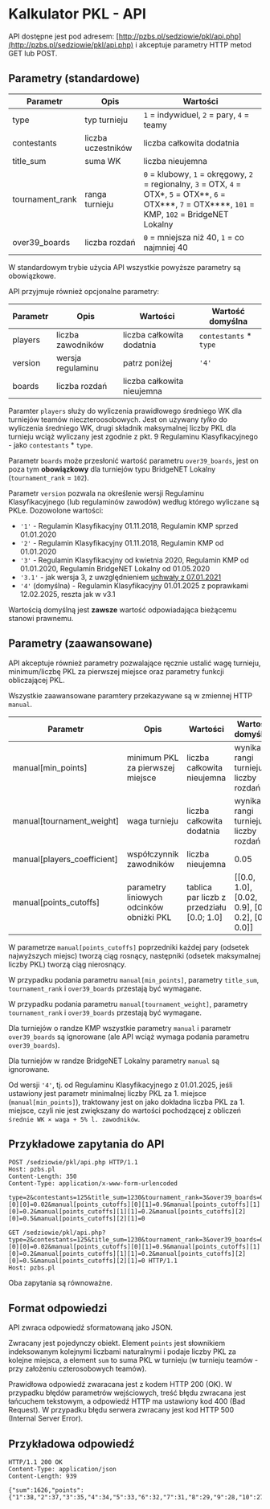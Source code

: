 ---
---

Kalkulator PKL - API
====================

API dostępne jest pod adresem: [http://pzbs.pl/sedziowie/pkl/api.php](http://pzbs.pl/sedziowie/pkl/api.php) i akceptuje parametry HTTP metod GET lub POST.

Parametry (standardowe)
-----------------------

| Parametr        | Opis               | Wartości |
| --------------- | ------------------ | -------- |
| type            | typ turnieju       | `1` = indywiduel, `2` = pary, `4` = teamy |
| contestants     | liczba uczestników | liczba całkowita dodatnia |
| title_sum       | suma WK            | liczba nieujemna |
| tournament_rank | ranga turnieju     | `0` = klubowy, `1` = okręgowy, `2` = regionalny, `3` = OTX, `4` = OTX\*, `5` = OTX\*\*, `6` = OTX\*\*\*, `7` = OTX\*\*\*\*, `101` = KMP, `102` = BridgeNET Lokalny |
| over39_boards   | liczba rozdań      | `0` = mniejsza niż 40, `1` = co najmniej 40 |

W standardowym trybie użycia API wszystkie powyższe parametry są obowiązkowe.

API przyjmuje również opcjonalne parametry:

| Parametr | Opis              | Wartości | Wartość domyślna |
| -------- | ----------------- | -------- | ---------------- |
| players  | liczba zawodników | liczba całkowita dodatnia | `contestants` \* `type` |
| version  | wersja regulaminu | patrz poniżej | `'4'` |
| boards   | liczba rozdań     | liczba całkowita nieujemna |

Paramter `players` służy do wyliczenia prawidłowego średniego WK dla turniejów teamów nieczteroosobowych. Jest on używany *tylko* do wyliczenia średniego WK, drugi składnik maksymalnej liczby PKL dla turnieju wciąż wyliczany jest zgodnie z pkt. 9 Regulaminu Klasyfikacyjnego - jako `contestants` \* `type`.

Parametr `boards` może przesłonić wartość parametru `over39_boards`, jest on poza tym **obowiązkowy** dla turniejów typu BridgeNET Lokalny (`tournament_rank` = `102`).

Parametr `version` pozwala na określenie wersji Regulaminu Klasyfikacyjnego (lub regulaminów zawodów) według którego wyliczane są PKLe. Dozowolone wartości:
 * `'1'` - Regulamin Klasyfikacyjny 01.11.2018, Regulamin KMP sprzed 01.01.2020
 * `'2'` - Regulamin Klasyfikacyjny 01.11.2018, Regulamin KMP od 01.01.2020
 * `'3'` - Regulamin Klasyfikacyjny od kwietnia 2020, Regulamin KMP od 01.01.2020, Regulamin BridgeNET Lokalny od 01.05.2020
 * `'3.1'` - jak wersja 3, z uwzględnieniem [uchwały z 07.01.2021](https://www.pzbs.pl/archiwum/wydarzenia/6025-uchwala-1-2021-2016-2020-przyznawanie-pkl-i-za-turnieje-na-realbridge)
 * `'4'` (domyślna) - Regulamin Klasyfikacyjny 01.01.2025 z poprawkami 12.02.2025, reszta jak w v3.1

Wartością domyślną jest **zawsze** wartość odpowiadająca bieżącemu stanowi prawnemu.

Parametry (zaawansowane)
------------------------

API akceptuje również parametry pozwalające ręcznie ustalić wagę turnieju, minimum/liczbę PKL za pierwszej miejsce oraz parametry funkcji obliczającej PKL.

Wszystkie zaawansowane paramtery przekazywane są w zmiennej HTTP `manual`.

| Parametr | Opis              | Wartości | Wartość domyślna |
| -------- | ----------------- | -------- | ---------------- |
| manual[min_points]  | minimum PKL za pierwszej miejsce | liczba całkowita nieujemna | wynika z rangi turnieju i liczby rozdań |
| manual[tournament_weight] | waga turnieju | liczba całkowita dodatnia | wynika z rangi turnieju i liczby rozdań |
| manual[players_coefficient] | współczynnik zawodników | liczba nieujemna | 0.05 |
| manual[points_cutoffs] | parametry liniowych odcinków obniżki PKL | tablica par liczb z przedziału [0.0; 1.0] | [[0.0, 1.0], [0.02, 0.9], [0.2, 0.2], [0.5, 0.0]] |

W parametrze `manual[points_cutoffs]` poprzedniki każdej pary (odsetek najwyższych miejsc) tworzą ciąg rosnący, następniki (odsetek maksymalnej liczby PKL) tworzą ciąg nierosnący.

W przypadku podania parametru `manual[min_points]`, parametry `title_sum`, `tournament_rank` i `over39_boards` przestają być wymagane.

W przypadku podania parametru `manual[tournament_weight]`, parametry `tournament_rank` i `over39_boards` przestają być wymagane.

Dla turniejów o randze KMP wszystkie parametry `manual` i parametr `over39_boards` są ignorowane (ale API wciąż wymaga podania parametru `over39_boards`).

Dla turniejów w randze BridgeNET Lokalny parametry `manual` są ignorowane.

Od wersji `'4'`, tj. od Regulaminu Klasyfikacyjnego z 01.01.2025, jeśli ustawiony jest parametr minimalnej liczby PKL za 1. miejsce (`manual[min_points]`), traktowany jest on jako dokładna liczba PKL za 1. miejsce, czyli nie jest zwiększany do wartości pochodzącej z obliczeń `średnie WK × waga + 5% l. zawodników`.

Przykładowe zapytania do API
----------------------------

```
POST /sedziowie/pkl/api.php HTTP/1.1
Host: pzbs.pl
Content-Length: 350
Content-Type: application/x-www-form-urlencoded

type=2&contestants=125&title_sum=1230&tournament_rank=3&over39_boards=0&manual[players_coefficient]=0.05&manual[min_points]=0&manual[tournament_weight]=5&manual[points_cutoffs][0][0]=0.02&manual[points_cutoffs][0][1]=0.9&manual[points_cutoffs][1][0]=0.2&manual[points_cutoffs][1][1]=0.2&manual[points_cutoffs][2][0]=0.5&manual[points_cutoffs][2][1]=0
```

```
GET /sedziowie/pkl/api.php?type=2&contestants=125&title_sum=1230&tournament_rank=3&over39_boards=0&manual[players_coefficient]=0.05&manual[min_points]=0&manual[tournament_weight]=5&manual[points_cutoffs][0][0]=0.02&manual[points_cutoffs][0][1]=0.9&manual[points_cutoffs][1][0]=0.2&manual[points_cutoffs][1][1]=0.2&manual[points_cutoffs][2][0]=0.5&manual[points_cutoffs][2][1]=0 HTTP/1.1
Host: pzbs.pl

```

Oba zapytania są równoważne.

Format odpowiedzi
-----------------

API zwraca odpowiedź sformatowaną jako JSON.

Zwracany jest pojedynczy obiekt. Element `points` jest słownikiem indeksowanym kolejnymi liczbami naturalnymi i podaje liczby PKL za kolejne miejsca, a element `sum` to suma PKL w turnieju (w turnieju teamów - przy założeniu czterosobowych teamów).

Prawidłowa odpowiedź zwaracana jest z kodem HTTP 200 (OK). W przypadku błędów parametrów wejściowych, treść błędu zwracana jest łańcuchem tekstowym, a odpowiedź HTTP ma ustawiony kod 400 (Bad Request). W przypadku błędu serwera zwracany jest kod HTTP 500 (Internal Server Error).

Przykładowa odpowiedź
---------------------

```
HTTP/1.1 200 OK
Content-Type: application/json
Content-Length: 939

{"sum":1626,"points":{"1":38,"2":37,"3":35,"4":34,"5":33,"6":32,"7":31,"8":29,"9":28,"10":27,"11":26,"12":25,"13":23,"14":22,"15":21,"16":20,"17":19,"18":18,"19":16,"20":15,"21":14,"22":13,"23":12,"24":10,"25":9,"26":8,"27":8,"28":8,"29":7,"30":7,"31":7,"32":7,"33":7,"34":6,"35":6,"36":6,"37":6,"38":6,"39":5,"40":5,"41":5,"42":5,"43":5,"44":4,"45":4,"46":4,"47":4,"48":4,"49":3,"50":3,"51":3,"52":3,"53":3,"54":2,"55":2,"56":2,"57":2,"58":2,"59":1,"60":1,"61":1,"62":1,"63":1,"64":1,"65":1,"66":1,"67":1,"68":1,"69":1,"70":1,"71":1,"72":1,"73":1,"74":1,"75":1,"76":1,"77":1,"78":1,"79":1,"80":1,"81":1,"82":1,"83":1,"84":1,"85":1,"86":1,"87":1,"88":1,"89":1,"90":1,"91":1,"92":1,"93":1,"94":1,"95":1,"96":1,"97":1,"98":1,"99":1,"100":1,"101":1,"102":1,"103":1,"104":1,"105":1,"106":1,"107":1,"108":1,"109":1,"110":1,"111":1,"112":1,"113":1,"114":1,"115":1,"116":1,"117":1,"118":1,"119":1,"120":1,"121":1,"122":1,"123":1,"124":1,"125":1}}

```

